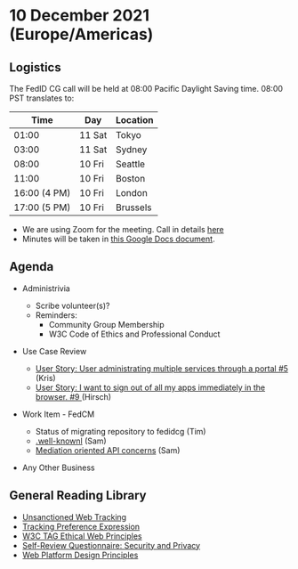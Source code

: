 # 10 December 2021 (Europe/Americas)

## Logistics

The FedID CG call will be held at 08:00 Pacific Daylight Saving time. 08:00 PST translates to:

| Time         | Day    | Location      |
| ------------ | ------ | ------------- |
| 01:00        | 11 Sat | Tokyo         |
| 03:00        | 11 Sat | Sydney        |
| 08:00        | 10 Fri | Seattle       |
| 11:00        | 10 Fri | Boston        |
| 16:00 (4 PM) | 10 Fri | London        |
| 17:00 (5 PM) | 10 Fri | Brussels      |

* We are using Zoom for the meeting. Call in details [here](https://www.w3.org/events/meetings/fe00b52d-3edf-4ad0-8b0f-3aa711bcab0e/20211210T080000) 
* Minutes will be taken in [this Google Docs document](https://docs.google.com/document/d/1O7Rn8Aj4rsYWohdEP61lnGdgkai0xTZFQgm7XEA0RBM/edit#).


## Agenda

* Administrivia
   * Scribe volunteer(s)?
   * Reminders: 
     * Community Group Membership
     * W3C Code of Ethics and Professional Conduct
 
* Use Case Review
   *  [ User Story: User administrating multiple services through a portal #5](https://github.com/fedidcg/use-case-library/issues/5) (Kris)
   *  [ User Story: I want to sign out of all my apps immediately in the browser. #9 ](https://github.com/fedidcg/use-case-library/issues/9) (Hirsch)

* Work Item - FedCM
   * Status of migrating repository to fedidcg (Tim)
   * [.well-knownl](https://github.com/wicg/fedcm/issues/160) (Sam)
   * [Mediation oriented API concerns](https://github.com/WICG/FedCM/issues/82) (Sam)
 
* Any Other Business


## General Reading Library
* [Unsanctioned Web Tracking](https://www.w3.org/2001/tag/doc/unsanctioned-tracking/)
* [Tracking Preference Expression](https://www.w3.org/TR/tracking-dnt/)
* [W3C TAG Ethical Web Principles](https://www.w3.org/2001/tag/doc/ethical-web-principles/)
* [Self-Review Questionnaire: Security and Privacy](https://www.w3.org/TR/security-privacy-questionnaire/)
* [Web Platform Design Principles](https://w3ctag.github.io/design-principles/)